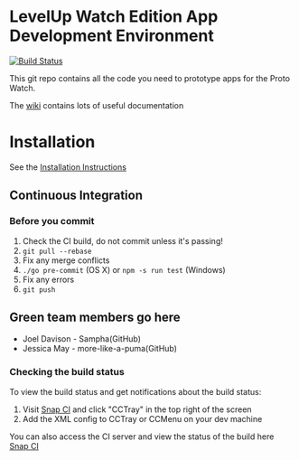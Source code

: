 # LevelUp Watch Edition App Development Environment




[![Build Status](https://snap-ci.com/twlevelup/watch_edition/branch/master/build_image)](https://snap-ci.com/twlevelup/watch_edition/branch/master)

This git repo contains all the code you need to prototype apps for the Proto Watch.

The [wiki](https://github.com/twlevelup/watch_edition/wiki) contains lots of useful documentation

# Installation

See the [Installation Instructions](https://github.com/twlevelup/watch_edition/wiki/Installation)

## Continuous Integration

### Before you commit

1. Check the CI build, do not commit unless it's passing!
2. ```git pull --rebase```
3. Fix any merge conflicts
4. ```./go pre-commit``` (OS X) or ```npm -s run test``` (Windows)
4. Fix any errors
5. ```git push```

## Green team members go here
* Joel Davison - Sampha(GitHub)
* Jessica May - more-like-a-puma(GitHub)

### Checking the build status

To view the build status and get notifications about the build status:

1. Visit [Snap CI](https://snap-ci.com/twlevelup/syd_2016s2_watch_green/branch/master/cctray.xml) and click "CCTray" in the top right of the screen
2. Add the XML config to CCTray or CCMenu on your dev machine

You can also access the CI server and view the status of the build here [Snap CI](https://snap-ci.com/twlevelup/syd_2016s2_watch_green/branch/master)

